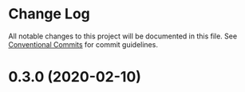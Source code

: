 # Change Log

All notable changes to this project will be documented in this file. See [Conventional Commits](https://conventionalcommits.org) for commit guidelines.

# 0.3.0 (2020-02-10)
